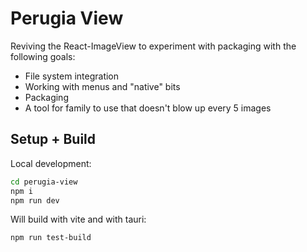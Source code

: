 # Perugia View

Reviving the React-ImageView to experiment with packaging with the following goals:
- File system integration
- Working with menus and "native" bits
- Packaging
- A tool for family to use that doesn't blow up every 5 images

## Setup + Build

Local development:

```bash
cd perugia-view
npm i
npm run dev
```

Will build with vite and with tauri:

```bash
npm run test-build
```
